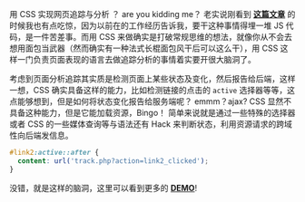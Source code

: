 用 CSS 实现网页追踪与分析 ？ are you kidding me？ 
老实说刚看到 **[这篇文章](https://github.com/jbtronics/CrookedStyleSheets/blob/master/docs/README.zh.md)** 的时候我也有点吃惊，因为以前在的工作经历告诉我，要干这种事情得埋一堆 JS 代码，是一件苦差事。而用 CSS 来做确实是打破常规思维的想法，就像你从不会去想用面包当武器（然而确实有一种法式长棍面包风干后可以这么干），用 CSS 这样一门负责页面表现的语言去做追踪分析的事情着实要开很大脑洞了。

考虑到页面分析追踪其实质是检测页面上某些状态及变化，然后报告给后端，这样一想，CSS 确实具备这样的能力，比如检测链接的点击的 `active` 选择器等等，这点能够想到，但是如何将状态变化报告给服务端呢？ emmm？ajax? CSS 显然不具备这种能力，但是它能加载资源，Bingo！
简单来说就是通过一些特殊的选择器或者 CSS 的一些媒体查询等与语法还有 Hack 来判断状态，利用资源请求的跨域性向后端发信息。
``` css
#link2:active::after {
  content: url('track.php?action=link2_clicked');
}
```
没错，就是这样的脑洞，这里可以看到更多的 **[DEMO](http://crookedss.bplaced.net/)**!